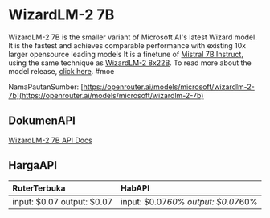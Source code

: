 # WizardLM-2 7B

WizardLM-2 7B is the smaller variant of Microsoft AI's latest Wizard model. It is the fastest and achieves comparable performance with existing 10x larger opensource leading models
It is a finetune of [Mistral 7B Instruct](/models/mistralai/mistral-7b-instruct), using the same technique as [WizardLM-2 8x22B](/models/microsoft/wizardlm-2-8x22b).
To read more about the model release, [click here](https://wizardlm.github.io/WizardLM2/).
#moe

NamaPautanSumber: [https://openrouter.ai/models/microsoft/wizardlm-2-7b](https://openrouter.ai/models/microsoft/wizardlm-2-7b)

## DokumenAPI

[WizardLM-2 7B API Docs](../apis/kl/WizardLM-2_7B.md)

## HargaAPI

| RuterTerbuka | HabAPI |
|:---|:---|
| input: $0.07 output: $0.07 | input: $0.07*60% output: $0.07*60% |
